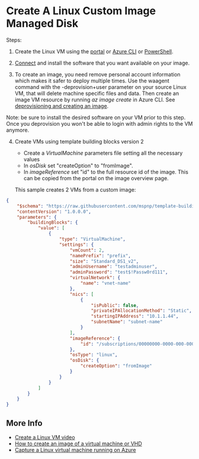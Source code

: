 # Create A Linux Custom Image Managed Disk

Steps:
1. Create the Linux VM using the [portal](https://docs.microsoft.com/en-us/azure/virtual-machines/linux/quick-create-portal) or [Azure CLI](https://docs.microsoft.com/en-us/azure/virtual-machines/linux/quick-create-cli) or [PowerShell](https://docs.microsoft.com/en-us/azure/virtual-machines/linux/quick-create-powershell).

2. [Connect](https://docs.microsoft.com/en-us/azure/virtual-machines/linux/tutorial-manage-vm#connect-to-vm) and install the software that you want available on your image.

3. To create an image, you need remove personal account information which makes it safer to deploy multiple times. Use the waagent command with the -deprovision+user parameter on your source Linux VM, that will delete machine specific files and data. Then create an image VM resource by running *az image create* in Azure CLI.
See [deprovisioning and creating an image](https://docs.microsoft.com/en-us/azure/virtual-machines/linux/capture-image).

Note: be sure to install the desired software on your VM prior to this step. Once you deprovision you won't be able to login with admin rights to the VM anymore.

4. Create VMs using template building blocks version 2
    - Create a *VirtualMachine* parameters file setting all the necessary values
    - In *osDisk* set "createOption" to "fromImage".
    - In *imageReference* set "id" to the full resource id of the image. This can be copied from the portal on the image overview page.

    This sample creates 2 VMs from a custom image:

```JSON
{
    "$schema": "https://raw.githubusercontent.com/mspnp/template-building-blocks/master/schemas/buildingBlocks.json",
    "contentVersion": "1.0.0.0",
    "parameters": {
        "buildingBlocks": {
            "value": [
                {
                    "type": "VirtualMachine",
                    "settings": {
                        "vmCount": 2,
                        "namePrefix": "prefix",
                        "size": "Standard_DS1_v2",
                        "adminUsername": "testadminuser",
                        "adminPassword": "test$!Passw0rd111",
                        "virtualNetwork": {
                            "name": "vnet-name"
                        },
                        "nics": [
                            {
                                "isPublic": false,
                                "privateIPAllocationMethod": "Static",
                                "startingIPAddress": "10.1.1.44",
                                "subnetName": "subnet-name"
                            }
                        ],
                        "imageReference": {
                            "id": "/subscriptions/00000000-0000-000-0000-000000000000/resourceGroups/resource-group-name/providers/Microsoft.Compute/images/linux-img-name"
                        },
                        "osType": "linux",
                        "osDisk": {
                            "createOption": "fromImage"
                        }
                    }
                }
            ]
        }
    }
}
```

## More Info
- [Create a Linux VM video](https://azure.microsoft.com/en-us/resources/videos/create-a-linux-virtual-machine/)
- [How to create an image of a virtual machine or VHD](https://docs.microsoft.com/en-us/azure/virtual-machines/linux/capture-image#step-2-create-vm-image)
- [Capture a Linux virtual machine running on Azure](https://docs.microsoft.com/en-us/azure/virtual-machines/linux/capture-image-nodejs)